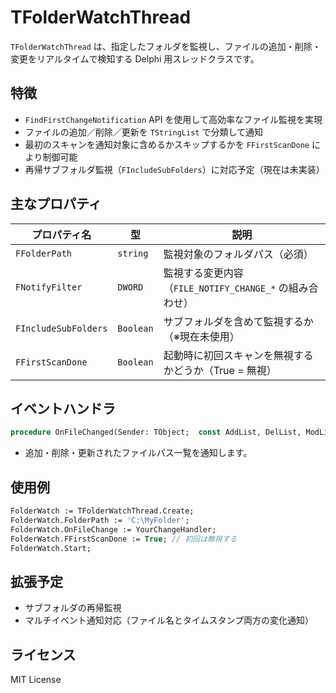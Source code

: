 # TFolderWatchThread

`TFolderWatchThread` は、指定したフォルダを監視し、ファイルの追加・削除・変更をリアルタイムで検知する Delphi 用スレッドクラスです。

## 特徴

- `FindFirstChangeNotification` API を使用して高効率なファイル監視を実現
- ファイルの追加／削除／更新を `TStringList` で分類して通知
- 最初のスキャンを通知対象に含めるかスキップするかを `FFirstScanDone` により制御可能
- 再帰サブフォルダ監視（`FIncludeSubFolders`）に対応予定（現在は未実装）

## 主なプロパティ

| プロパティ名         | 型                      | 説明 |
|----------------------|--------------------------|------|
| `FFolderPath`        | `string`                 | 監視対象のフォルダパス（必須） |
| `FNotifyFilter`      | `DWORD`                  | 監視する変更内容（`FILE_NOTIFY_CHANGE_*` の組み合わせ） |
| `FIncludeSubFolders` | `Boolean`                | サブフォルダを含めて監視するか（※現在未使用） |
| `FFirstScanDone`     | `Boolean`                | 起動時に初回スキャンを無視するかどうか（True = 無視） |

## イベントハンドラ

```pascal
procedure OnFileChanged(Sender: TObject;  const AddList, DelList, ModList: TStringList) of object;
```

- 追加・削除・更新されたファイルパス一覧を通知します。

## 使用例

```pascal
FolderWatch := TFolderWatchThread.Create;
FolderWatch.FolderPath := 'C:\MyFolder';
FolderWatch.OnFileChange := YourChangeHandler;
FolderWatch.FFirstScanDone := True; // 初回は無視する
FolderWatch.Start;
```

## 拡張予定

- サブフォルダの再帰監視
- マルチイベント通知対応（ファイル名とタイムスタンプ両方の変化通知）

## ライセンス

MIT License
